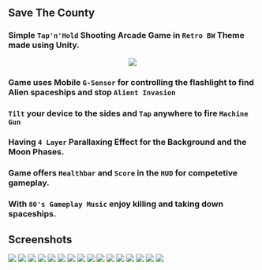 ## Save The County

### Simple `Tap'n'Hold` Shooting Arcade Game in `Retro BW` Theme made using Unity.

<p align="center">
<img src="GIFs/Save_County_01.gif>
<img src="GIFs/Save_County_02.gif>
</p>

### Game uses Mobile `G-Sensor` for controlling the flashlight to find Alien spaceships and stop `Alient Invasion`
### `Tilt` your device to the sides and `Tap` anywhere to fire `Machine Gun`  
### Having `4 Layer` Parallaxing Effect for the Background and the Moon Phases.
### Game offers `Healthbar` and `Score` in the `HUD` for competetive gameplay.
### With `80's Gameplay Music` enjoy killing and taking down spaceships.

## Screenshots
<img src="/Screenshots/01-min.png">
<img src="/Screenshots/02-min.png">
<img src="/Screenshots/10-min.png">
<img src="/Screenshots/11-min.png">
<img src="/Screenshots/12-min.png">
<img src="/Screenshots/13-min.png">
<img src="/Screenshots/14-min.png">
<img src="/Screenshots/15-min.png">
<img src="/Screenshots/03-min.png">
<img src="/Screenshots/04-min.png">
<img src="/Screenshots/05-min.png">
<img src="/Screenshots/06-min.png">
<img src="/Screenshots/07-min.png">
<img src="/Screenshots/08-min.png">
<img src="/Screenshots/09-min.png">
<img src="/Screenshots/16-min.png">
